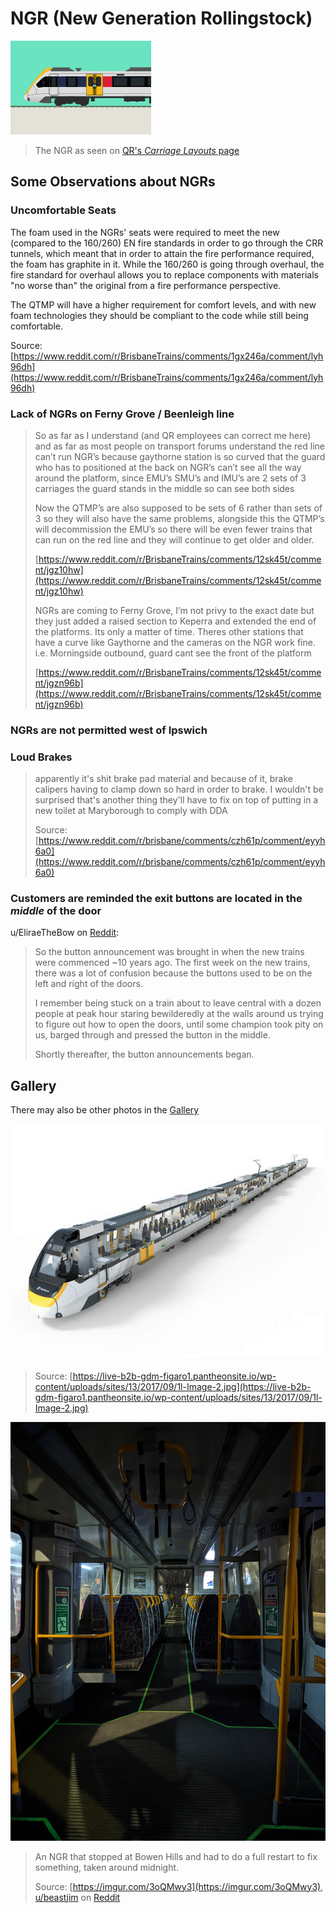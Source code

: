# NGR (New Generation Rollingstock)

![](../media/NGR_QR_SideShot.jpg)

> The NGR as seen on [QR's _Carriage Layouts_ page](https://www.queenslandrail.com.au/forcustomers/accessibility/carriage-layouts)

## Some Observations about NGRs

### Uncomfortable Seats

The foam used in the NGRs' seats were required to meet the new (compared to the 160/260) EN fire standards in order to go through the CRR tunnels, which meant that in order to attain the fire performance required, the foam has graphite in it. While the 160/260 is going through overhaul, the fire standard for overhaul allows you to replace components with materials "no worse than" the original from a fire performance perspective.

The QTMP will have a higher requirement for comfort levels, and with new foam technologies they should be compliant to the code while still being comfortable.

Source: [https://www.reddit.com/r/BrisbaneTrains/comments/1gx246a/comment/lyh96dh](https://www.reddit.com/r/BrisbaneTrains/comments/1gx246a/comment/lyh96dh)

### Lack of NGRs on Ferny Grove / Beenleigh line

> So as far as I understand (and QR employees can correct me here) and as far as most people on transport forums understand the red line can’t run NGR’s because gaythorne station is so curved that the guard who has to positioned at the back on NGR’s can’t see all the way around the platform, since EMU’s SMU’s and IMU’s are 2 sets of 3 carriages the guard stands in the middle so can see both sides
>
> Now the QTMP’s are also supposed to be sets of 6 rather than sets of 3 so they will also have the same problems, alongside this the QTMP’s will decommission the EMU’s so there will be even fewer trains that can run on the red line and they will continue to get older and older.
>
> [https://www.reddit.com/r/BrisbaneTrains/comments/12sk45t/comment/jgz10hw](https://www.reddit.com/r/BrisbaneTrains/comments/12sk45t/comment/jgz10hw)
>
> NGRs are coming to Ferny Grove, I’m not privy to the exact date but they just added a raised section to Keperra and extended the end of the platforms. Its only a matter of time. Theres other stations that have a curve like Gaythorne and the cameras on the NGR work fine. i.e. Morningside outbound, guard cant see the front of the platform
>
> [https://www.reddit.com/r/BrisbaneTrains/comments/12sk45t/comment/jgzn96b](https://www.reddit.com/r/BrisbaneTrains/comments/12sk45t/comment/jgzn96b)

### NGRs are not permitted west of Ipswich

### Loud Brakes

> apparently it's shit brake pad material and because of it, brake calipers having to clamp down so hard in order to brake. I wouldn't be surprised that's another thing they'll have to fix on top of putting in a new toilet at Maryborough to comply with DDA
>
> Source: [https://www.reddit.com/r/brisbane/comments/czh61p/comment/eyyh6a0](https://www.reddit.com/r/brisbane/comments/czh61p/comment/eyyh6a0)

### Customers are reminded the exit buttons are located in the _middle_ of the door

u/EliraeTheBow on [Reddit](https://www.reddit.com/r/brisbane/comments/1b68fog/comment/ktd0uge):

> So the button announcement was brought in when the new trains were commenced ~10 years ago. The first week on the new trains, there was a lot of confusion because the buttons used to be on the left and right of the doors.
>
> I remember being stuck on a train about to leave central with a dozen people at peak hour staring bewilderedly at the walls around us trying to figure out how to open the doors, until some champion took pity on us, barged through and pressed the button in the middle.
>
> Shortly thereafter, the button announcements began.

## Gallery

There may also be other photos in the [Gallery](../Gallery/My-Photos.md)

![](../media/Gallery/NGR_Cutthrough.jpg)

> Source: [https://live-b2b-gdm-figaro1.pantheonsite.io/wp-content/uploads/sites/13/2017/09/1l-Image-2.jpg](https://live-b2b-gdm-figaro1.pantheonsite.io/wp-content/uploads/sites/13/2017/09/1l-Image-2.jpg)

![](../media/NGR_dark.jpeg)

> An NGR that stopped at Bowen Hills and had to do a full restart to fix something, taken around midnight.
>
> Source: [https://imgur.com/3oQMwy3](https://imgur.com/3oQMwy3), [u/beastjim](https://www.reddit.com/user/beastjim/) on [Reddit](https://www.reddit.com/r/brisbane/comments/11lmi2d/comment/jbe5u5w)
